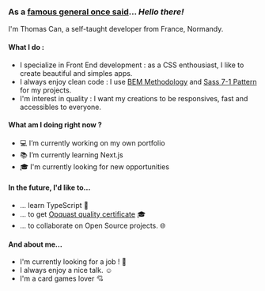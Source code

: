### As a [famous general once said](https://youtu.be/rEq1Z0bjdwc)... *Hello there!*

I'm Thomas Can, a self-taught developer from France, Normandy. 

#### What I do : 
- I specialize in Front End development : as a CSS enthousiast, I like to create beautiful and simples apps.
- I always enjoy clean code : I use [BEM Methodology](https://en.bem.info/methodology/) and [Sass 7-1 Pattern](https://sass-guidelin.es/#architecture) for my projects.
- I'm interest in quality : I want my creations to be responsives, fast and accessibles to everyone.

#### What am I doing right now ? 
- :computer: I’m currently working on my own portfolio
- :books: I’m currently learning Next.js
- :mortar_board: I'm currently looking for new opportunities

#### In the future, I'd like to...
- ... learn TypeScript :metal:
- ... to get [Opquast quality certificate](https://www.opquast.com/a-propos/) :mortar_board:
- ... to collaborate on Open Source projects. :globe_with_meridians:

#### And about me...
- I'm currently looking for a job ! :wave:
- I always enjoy a nice talk. :relaxed:
- I'm a card games lover :cupid:
